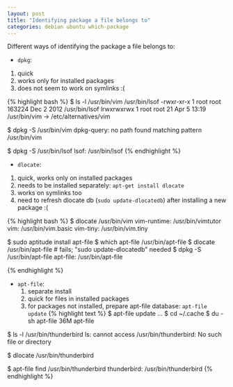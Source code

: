 ```yaml
---
layout: post
title: "Identifying package a file belongs to"
categories: debian ubuntu which-package
---
```


Different ways of identifying the package a file belongs to:

* `dpkg`:
 1. quick
 1. works only for installed packages
 1. does not seem to work on symlinks :(

{% highlight bash %}
$ ls -l /usr/bin/vim /usr/bin/lsof
-rwxr-xr-x 1 root root 163224 Dec  2  2012 /usr/bin/lsof
lrwxrwxrwx 1 root root     21 Apr  5 13:19 /usr/bin/vim -> /etc/alternatives/vim

$ dpkg -S /usr/bin/vim
dpkg-query: no path found matching pattern /usr/bin/vim

$ dpkg -S /usr/bin/lsof
lsof: /usr/bin/lsof
{% endhighlight %}

* `dlocate`:
 1. quick, works only on installed packages
 1. needs to be installed separately: `apt-get install dlocate`
 1. works on symlinks too
 1. need to refresh dlocate db (`sudo update-dlocatedb`) after installing a new package :(

{% highlight bash %}
$ dlocate /usr/bin/vim
vim-runtime: /usr/bin/vimtutor
vim: /usr/bin/vim.basic
vim-tiny: /usr/bin/vim.tiny

$ sudo aptitude install apt-file
$ which apt-file
/usr/bin/apt-file
$ dlocate /usr/bin/apt-file     # fails; "sudo update-dlocatedb" needed
$ dpkg -S /usr/bin/apt-file
apt-file: /usr/bin/apt-file

{% endhighlight %}

* `apt-file`:
  1. separate install
  1. quick for files in installed packages
  1. for packages not installed, prepare apt-file database: `apt-file update`
{% highlight text %}
$ apt-file update
...
$ cd ~/.cache
$ du -sh apt-file
36M	apt-file

$ ls -l /usr/bin/thunderbird
ls: cannot access /usr/bin/thunderbird: No such file or directory

$ dlocate /usr/bin/thunderbird 

$ apt-file find /usr/bin/thunderbird 
thunderbird: /usr/bin/thunderbird
{% endhighlight %}
